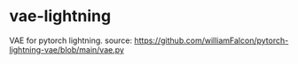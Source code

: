 # vae-lightning
VAE for pytorch lightning. source: https://github.com/williamFalcon/pytorch-lightning-vae/blob/main/vae.py
